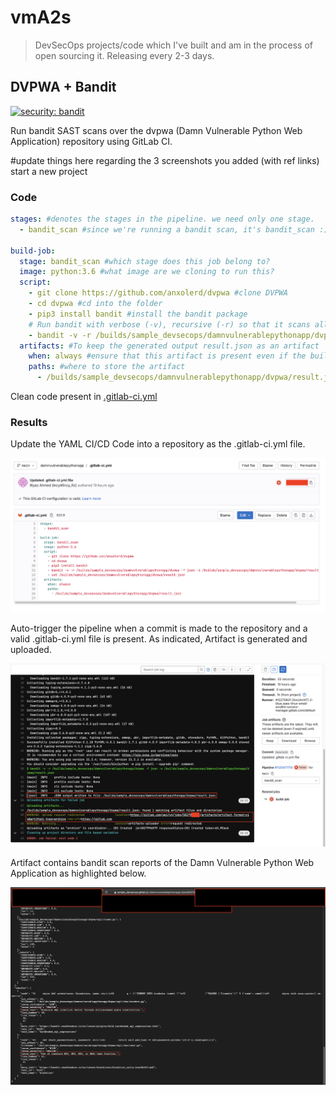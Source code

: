 # vmA2s

> DevSecOps projects/code which I've built and am in the process of open sourcing it. Releasing every 2-3 days.

## DVPWA + Bandit

[![security: bandit](https://img.shields.io/badge/security-bandit-yellow.svg)](https://github.com/PyCQA/bandit)

Run bandit SAST scans over the dvpwa (Damn Vulnerable Python Web Application) repository using GitLab CI.

#update things here regarding the 3 screenshots you added (with ref links)
start a new project


### Code

```yaml
stages: #denotes the stages in the pipeline. we need only one stage.
  - bandit_scan #since we're running a bandit scan, it's bandit_scan :)

build-job:
  stage: bandit_scan #which stage does this job belong to?
  image: python:3.6 #what image are we cloning to run this?
  script:
    - git clone https://github.com/anxolerd/dvpwa #clone DVPWA
    - cd dvpwa #cd into the folder
    - pip3 install bandit #install the bandit package
    # Run bandit with verbose (-v), recursive (-r) so that it scans all the subdirectories too, pass the path to dvpwa, output format as json (-f), and we want to store the output file as result.json (-o)
    - bandit -v -r /builds/sample_devsecops/damnvulnerablepythonapp/dvpwa -f json -o /builds/sample_devsecops/damnvulnerablepythonapp/dvpwa/result.json
  artifacts: #To keep the generated output result.json as an artifact
    when: always #ensure that this artifact is present even if the build fails
    paths: #where to store the artifact
      - /builds/sample_devsecops/damnvulnerablepythonapp/dvpwa/result.json
```

Clean code present in [.gitlab-ci.yml](https://github.com/r1yaz/vmA2s/blob/main/DVPWA%20+%20Bandit/.gitlab-ci.yml)

### Results

Update the YAML CI/CD Code into a repository as the .gitlab-ci.yml file.

![.gitlab-ci.yml](https://github.com/r1yaz/vmA2s/blob/main/Images/dvpwa_bandit_1.png)

Auto-trigger the pipeline when a commit is made to the repository and a valid .gitlab-ci.yml file is present. As indicated, Artifact is generated and uploaded.

![.gitlab-ci.yml](https://github.com/r1yaz/vmA2s/blob/main/Images/dvpwa_bandit_2.png)

Artifact contains bandit scan reports of the Damn Vulnerable Python Web Application as highlighted below.

![.gitlab-ci.yml](https://github.com/r1yaz/vmA2s/blob/main/Images/dvpwa_bandit_3.png)




